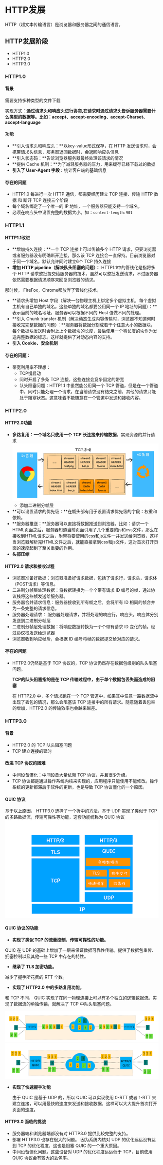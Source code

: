# HTTP发展
 HTTP（超文本传输语言）是浏览器和服务器之间的通信语言。
## HTTP发展阶段
  - HTTP1.0
  - HTTP2.0
  - HTTP3.0
### HTTP1.0
#### 背景
  需要支持多种类型的文件下载

  实现方式：**通过请求头和响应头进行协商,在请求时通过请求头告诉服务器需要什么类型的数据等。比如：accept、accept-encoding、accept-Charset、accept-language**
#### 功能
  - **引入请求头和响应头：**以key-value形式保存，在 HTTP 发送请求时，会携带请求头信息，服务器返回数据时，会返回响应头信息
  - **引入状态码：**告诉浏览器服务器最终处理该请求的情况
  - **提供 Cache 机制：**为了减轻服务器的压力，用来缓存已经下载过的数据
  - **引入了 User-Agent 字段**：统计客户端的基础信息
#### 存在的问题
  - HTTP1.0 每进行一次 HTTP 通信，都需要经历建立 TCP 连接、传输 HTTP 数据 和 断开 TCP 连接三个阶段
  - 每个域名绑定了一个唯一的 IP 地址，一个服务器只能支持一个域名。
  - 必须在响应头中设置完整的数据大小。如：```content-length:901```
### HTTP1.1
#### HTTP1.1改进
  - **增加持久连接：**一个 TCP 连接上可以传输多个 HTTP 请求，只要浏览器或者服务器没有明确断开连接，那么该 TCP 连接会一直保持。目前浏览器对于同一个域名，默认允许同时建立6个 TCP 持久连接
  - **增加 HTTP pipeline（解决队头阻塞的问题）：** HTTP1.1中的管线化是指将多个 HTTP 请求整批提交给服务器的技术，虽然可以整批发送请求，不过服务器依然需要根据请求顺序来回复浏览器的请求。
  
  那时候， FireFox，Chrome都放弃了管线化技术。
  - **请求头增加 Host 字段（解决一台物理主机上绑定多个虚拟主机，每个虚拟主机有自己单独的域名，这些单独的域名都要公用同一个 IP 地址的问题）：**表示当前的域名地址，服务器可以根据不同的 Host 值做不同的处理。
  - **引入 Chunk transfer 机制（解决动态生成内容传输时，浏览器不知道何时接收完完整数据的问题）：**服务器将数据分割成若干个任意大小的数据块，每个数据块发送时会附上上个数据块的长度，最后使用一个零长度的块作为发送完整数据的标志。这样就提供了对动态内容的支持。
  - **引入 Cookie、安全机制**
#### 存在的问题：
  - 带宽利用率不理想：
    * TCP慢启动
    * 同时开启了多条 TCP 连接，这些连接会竞争固定的带宽
    * 队头阻塞问题：HTTP1.1 中虽然能公用同一个 TCP 管道，但是在一个管道中，同时只能处理一个请求，在当前请求没有结束之前，其他的请求只能处于阻塞状态。这意味着不能随意在一个管道中发送和接收内容。

### HTTP2.0
#### HTTP2.0功能
  - **多路复用：一个域名只使用一个 TCP 长连接来传输数据**。实现资源的并行请求
  ![Alt text](http2.png)
    * 添加二进制分帧层
  - **可以设置请求的优先级：**在帧头部有用于设置请求优先级的字段：权重和依赖。  
  - **服务器推送：**服务器可以直接将数据推送到浏览器。比如：请求一个HTML页面之后，服务器知道当前页面引用了几个重要的js和css文件，那么在接收到HTML请求之后，附带将要使用的css和js文件一并发送给浏览器，这样当浏览器解析完HTML文件之后，就能直接拿到css和js文件，这对首次打开页面的速度起到了至关重要的作用。
  - **头部压缩**


#### HTTP2.0 请求和接收过程
  - 浏览器准备好数据：浏览器准备好请求数据，包括了请求行，请求头，请求体（POST请求）等信息。
  - 二进制分帧层处理数据：将数据转换为一个个带有请求 ID 编号的帧，通过协议栈将这些帧发送给服务器。
  - 服务器合并请求信息：服务器接收到所有帧之后，会将所有 ID 相同的帧合并为一条完整的请求信息。
  - 服务器处理请求： 服务器处理请求，并将处理的响应行，响应头，响应体分别发送到二进制分帧层
  - 二进制分帧层处理数据：将响应数据转换为一个个带有请求 ID 变化的帧，经过协议栈发送给浏览器
  - 浏览器收到响应帧后，会根据  ID 编号将帧的数据提交给对应的请求。

#### 存在的问题
  - HTTP2.0仍然是基于 TCP 协议的，TCP 协议仍然存在数据包级别的队头阻塞问题。
    
    **TCP的队头阻塞指的是在 TCP 传输过程中，由于单个数据包丢失而造成的阻塞**

    在 HTTP2.0 中，多个请求跑在一个 TCP 管道中，如果其中任意一路数据流中出现了丢包的情况，那么会阻塞该 TCP 连接中的所有请求。随意随着丢包率的增加，HTTP2.0 的传输效率也会越来越差。

### HTTP3.0  
#### 背景
  - HTTP2.0 的 TCP 队头阻塞问题
  - TCP 建立连接的延时
#### 改进 TCP 协议的困难
  - 中间设备僵化：中间设备大量依赖 TCP 协议，并且很少升级。
  - TCP 协议都是通过操作系统内核来实现的，应用程序只能使用不能修改。操作系统的更新都滞后于软件的更新，也是导致 TCP 协议僵化的一个原因。  

#### QUIC 协议
  基于以上原因， HTTP3.0 选择了一个折中的方法，基于 UDP 实现了类似于 TCP 的多路数据流，传输可靠性等功能，这套功能统称为 QUIC 协议
  ![Alt text](http3.png)

#### QUIC 协议的功能
  - **实现了类似 TCP 的流量控制、传输可靠性的功能。**

  QUIC 在 UDP 的基础上增加了一层来保证数据可靠性传输。提供了数据包重传、拥塞控制以及其他一些 TCP 中存在的特性。

  - **继承了 TLS 加密功能。**

  减少了握手所花费的 RTT 个数。

  - **实现了 HTTP2.0 中的多路复用功能。**

  和 TCP 不同， QUIC 实现了在同一物理连接上可以有多个独立的逻辑数据流。实现了数据流的单独传输，就解决了 TCP 中队头阻塞问题。

  ![Alt text](http2-trans.png)
  ![Alt text](quic-trans.png)
  
  - **实现了快速握手功能**

    由于 QUIC 是基于 UDP 的，所以 QUIC 可以实现使用 0-RTT 或者 1-RTT 来建立连接，可以用最快的速度来发送和接收数据，这样可以大大提升首次打开页面的速度。

#### HTTP3.0 面临的挑战
  - 服务器端和浏览器端都没有对 HTTP3.0 提供比较完整的支持。
  - 部署 HTTP3.0 也存在很大的问题。 因为系统内核对 UDP 的优化远远没有达到 TCP 的优化程度，这也是阻塞 QUIC 的一个重大原因。
  - 中间设备僵化问题。这些设备对 UDP 的优化程度远远低于 TCP，目前使用 QUIC 协议会有较大的丢包率。    
